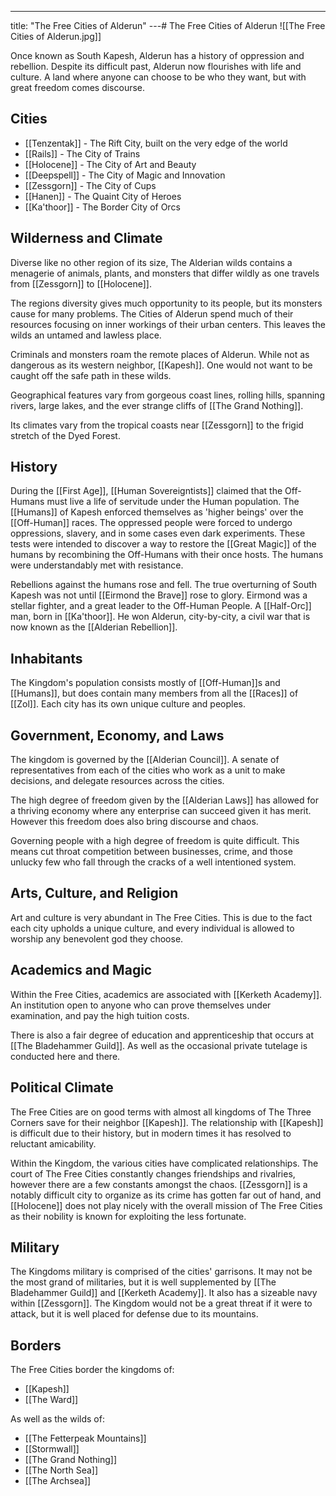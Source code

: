 ---
title: "The Free Cities of Alderun"
---# The Free Cities of Alderun
![[The Free Cities of Alderun.jpg]]

Once known as South Kapesh, Alderun has a history of oppression and rebellion. Despite its difficult past, Alderun now flourishes with life and culture. A land where anyone can choose to be who they want, but with great freedom comes discourse.

## Cities
- [[Tenzentak]] - The Rift City, built on the very edge of the world
- [[Rails]] - The City of Trains
- [[Holocene]] - The City of Art and Beauty
- [[Deepspell]] - The City of Magic and Innovation
- [[Zessgorn]] - The City of Cups
- [[Hanen]] - The Quaint City of Heroes
- [[Ka'thoor]] - The Border City of Orcs

## Wilderness and Climate
Diverse like no other region of its size, The Alderian wilds contains a menagerie of animals, plants, and monsters that differ wildly as one travels from [[Zessgorn]] to [[Holocene]].

The regions diversity gives much opportunity to its people, but its monsters cause for many problems. The Cities of Alderun spend much of their resources focusing on inner workings of their urban centers. This leaves the wilds an untamed and lawless place.

Criminals and monsters roam the remote places of Alderun. While not as dangerous as its western neighbor, [[Kapesh]]. One would not want to be caught off the safe path in these wilds.

Geographical features vary from gorgeous coast lines, rolling hills, spanning rivers, large lakes, and the ever strange cliffs of [[The Grand Nothing]].

Its climates vary from the tropical coasts near [[Zessgorn]] to the frigid stretch of the Dyed Forest.

## History
During the [[First Age]], [[Human Sovereigntists]] claimed that the Off-Humans must live a life of servitude under the Human population. The [[Humans]] of Kapesh enforced themselves as 'higher beings' over the [[Off-Human]] races. The oppressed people were forced to undergo oppressions, slavery, and in some cases even dark experiments. These tests were intended to discover a way to restore the [[Great Magic]] of the humans by recombining the Off-Humans with their once hosts. The humans were understandably met with resistance.

Rebellions against the humans rose and fell. The true overturning of South Kapesh was not until [[Eirmond the Brave]] rose to glory. Eirmond was a stellar fighter, and a great leader to the Off-Human People.  A [[Half-Orc]] man, born in [[Ka'thoor]]. He won Alderun, city-by-city, a civil war that is now known as the [[Alderian Rebellion]].

## Inhabitants
The Kingdom's population consists mostly of [[Off-Human]]s and [[Humans]], but does contain many members from all the [[Races]] of [[Zol]]. Each city has its own unique culture and peoples.

## Government, Economy, and Laws
The kingdom is governed by the [[Alderian Council]]. A senate of representatives from each of the cities who work as a unit to make decisions, and delegate resources across the cities.

The high degree of freedom given by the [[Alderian Laws]] has allowed for a thriving economy where any enterprise can succeed given it has merit. However this freedom does also bring discourse and chaos.

Governing people with a high degree of freedom is quite difficult. This means cut throat competition between businesses, crime, and those unlucky few who fall through the cracks of a well intentioned system. 

## Arts, Culture, and Religion
Art and culture is very abundant in The Free Cities. This is due to the fact each city upholds a unique culture, and every individual is allowed to worship any benevolent god they choose.

## Academics and Magic
Within the Free Cities, academics are associated with [[Kerketh Academy]]. An institution open to anyone who can prove themselves under examination, and pay the high tuition costs. 

There is also a fair degree of education and apprenticeship that occurs at [[The Bladehammer Guild]]. As well as the occasional private tutelage is conducted here and there.

## Political Climate
The Free Cities are on good terms with almost all kingdoms of The Three Corners save for their neighbor [[Kapesh]]. The relationship with [[Kapesh]] is difficult due to their history, but in modern times it has resolved to reluctant amicability.

Within the Kingdom, the various cities have complicated relationships. The court of The Free Cities constantly changes friendships and rivalries, however there are a few constants amongst the chaos. [[Zessgorn]] is a notably difficult city to organize as its crime has gotten far out of hand, and [[Holocene]] does not play nicely with the overall mission of The Free Cities as their nobility is known for exploiting the less fortunate.

## Military
The Kingdoms military is comprised of the cities' garrisons. It may not be the most grand of militaries, but it is well supplemented by [[The Bladehammer Guild]] and [[Kerketh Academy]]. It also has a sizeable navy within [[Zessgorn]]. The Kingdom would not be a great threat if it were to attack, but it is well placed for defense due to its mountains.

## Borders
The Free Cities border the kingdoms of: 
- [[Kapesh]]
- [[The Ward]]

As well as the wilds of:
- [[The Fetterpeak Mountains]]
- [[Stormwall]]
- [[The Grand Nothing]]
- [[The North Sea]]
- [[The Archsea]]